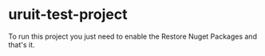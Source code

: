 # uruit-test-project

To run this project you just need to enable the Restore Nuget Packages and that's it.
